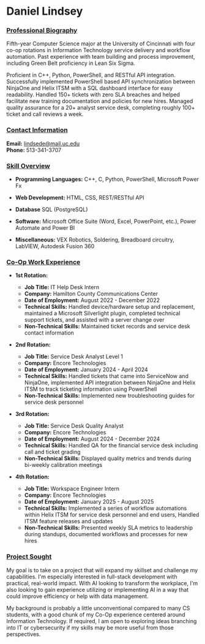# **Daniel Lindsey**

### <ins>Professional Biography</ins>

Fifth-year Computer Science major at the University of Cincinnati with four co-op rotations in Information Technology service delivery and workflow automation. Past experience with team building and process improvement, including Green Belt proficiency in Lean Six Sigma.

Proficient in C++, Python, PowerShell, and RESTful API integration. Successfully implemented PowerShell based API synchronization between NinjaOne and Helix ITSM with a SQL dashboard interface for easy readability. Handled 150+ tickets with zero SLA breaches and helped facilitate new training documentation and policies for new hires. Managed quality assurance for a 20+ analyst service desk, completing roughly 100+ ticket and call reviews a week.

### <ins>Contact Information</ins>
**Email:** lindsede@mail.uc.edu  
**Phone:** 513-341-3707

### <ins>Skill Overview</ins>
- **Programming Languages:** C++, C, Python, PowerShell, Microsoft Power Fx

- **Web Development:** HTML, CSS, REST/RESTful API 

- **Database** SQL (PostgreSQL)

- **Software:** Microsoft Office Suite (Word, Excel, PowerPoint, etc.), Power Automate and Power BI

- **Miscellaneous:** VEX Robotics, Soldering, Breadboard circuitry, LabVIEW, Autodesk Fusion 360

### <ins>Co-Op Work Experience</ins>

- **1st Rotation:**
    - **Job Title:** IT Help Desk Intern
    - **Company:** Hamilton County Communications Center
    - **Date of Employment:** August 2022 - December 2022
    - **Technical Skills:** Handled device/hardware setup and replacement, maintained a Microsoft Silverlight plugin, completed technical support tickets, and assisted with a server change over
    - **Non-Technical Skills:** Maintained ticket records and service desk contact information

- **2nd Rotation:**
    - **Job Title:** Service Desk Analyst Level 1
    - **Company:** Encore Technologies
    - **Date of Employment:** January 2024 - April 2024
    - **Technical Skills:** Handled tickets that came into ServiceNow and NinjaOne, implemented API integration between NinjaOne and Helix ITSM to track ticketing information using PowerShell
    - **Non-Technical Skills:** Implemented new troubleshooting guides for service desk personnel

- **3rd Rotation:**
    - **Job Title:** Service Desk Quality Analyst
    - **Company:** Encore Technologies
    - **Date of Employment:** August 2024 - December 2024
    - **Technical Skills:** Handled QA for the financial service desk including call and ticket grading
    - **Non-Technical Skills:** Displayed quality metrics and trends during bi-weekly calibration meetings

- **4th Rotation:**
    - **Job Title:** Workspace Engineer Intern
    - **Company:** Encore Technologies
    - **Date of Employment:** January 2025 - August 2025
    - **Technical Skills:** Implemented a series of workflow automations within Helix ITSM for service desk personnel and end users, Handled ITSM feature releases and updates
    - **Non-Technical Skills:** Presented weekly SLA metrics to leadership during standups, documented workflows and processes for new hires


### <ins>Project Sought</ins>

My goal is to take on a project that will expand my skillset and challenge my capabilities. I'm especially interested in full-stack development with practical, real-world impact. With AI looking to transform the workplace, I'm also looking to gain experience utilizing or implementing AI in a way that could improve efficiency or help with data management.

My background is probably a little unconventional compared to many CS students, with a good chunk of my Co-Op experience centered around Information Technology. If required, I am open to exploring ideas branching into IT or cybersecurity if my skills may be more useful from those perspectives.
